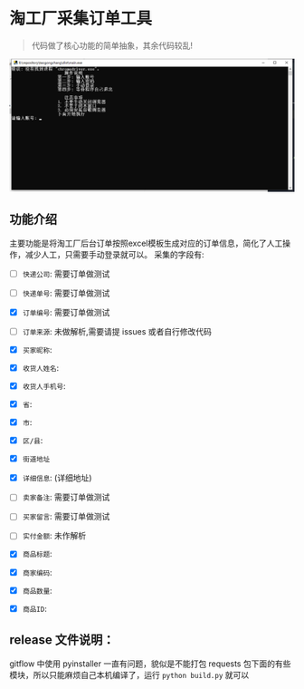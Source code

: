 # 淘工厂采集订单工具

> 代码做了核心功能的简单抽象，其余代码较乱!

![img.png](readme_resource/img.png)

## 功能介绍

主要功能是将淘工厂后台订单按照excel模板生成对应的订单信息，简化了人工操作，减少人工，只需要手动登录就可以。
采集的字段有:

- [ ]  `快递公司`: 需要订单做测试

- [ ] `快递单号`: 需要订单做测试

- [x] `订单编号`: 需要订单做测试

-  [ ] `订单来源`: 未做解析,需要请提 issues 或者自行修改代码

-  [x] `买家昵称`:

-  [x] `收货人姓名`:

-  [x] `收货人手机号`:

-  [x] `省`:

-  [x] `市`:

-  [x] `区/县`:

-  [x] `街道地址`

-  [x] `详细信息`: (详细地址)

-  [ ] `卖家备注`: 需要订单做测试

-  [ ] `买家留言`: 需要订单做测试

-  [ ] `实付金额`: 未作解析

-  [x] `商品标题`:

-  [x] `商家编码`:

-  [x] `商品数量`:

-  [x] `商品ID`:

## release 文件说明：
gitflow 中使用 pyinstaller 一直有问题，貌似是不能打包 requests 包下面的有些模块，所以只能麻烦自己本机编译了，运行 `python build.py` 就可以
